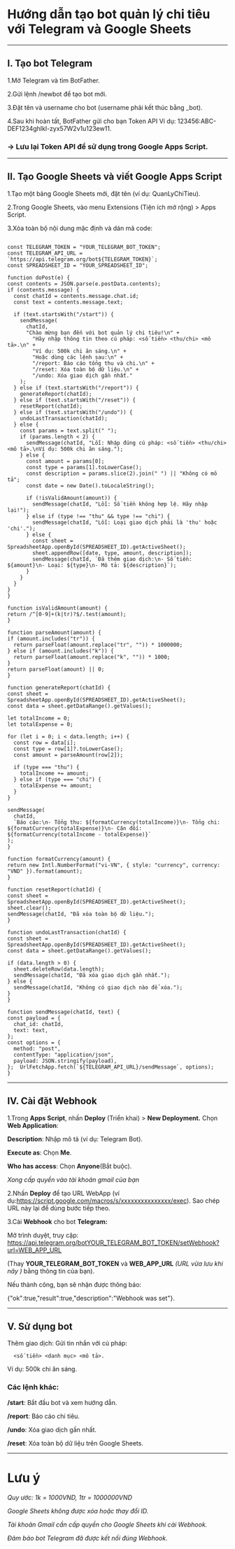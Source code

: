 # Hướng dẫn tạo bot quản lý chi tiêu với Telegram và Google Sheets

---

## I. Tạo bot Telegram
  1.Mở Telegram và tìm BotFather.
 
  2.Gửi lệnh /newbot để tạo bot mới.
 
  3.Đặt tên và username cho bot (username phải kết thúc bằng _bot).
 
  4.Sau khi hoàn tất, BotFather gửi cho bạn Token API 
  Ví dụ: 123456:ABC-DEF1234ghIkl-zyx57W2v1u123ew11.
 
###  → Lưu lại Token API để sử dụng trong Google Apps Script.

---

## II. Tạo Google Sheets và viết Google Apps Script

  1.Tạo một bảng Google Sheets mới, đặt tên (ví dụ: QuanLyChiTieu). 
 
  2.Trong Google Sheets, vào menu Extensions (Tiện ích mở rộng) > Apps Script.
 
  3.Xóa toàn bộ nội dung mặc định và dán mã code:

  
  ```
  
  const TELEGRAM_TOKEN = "YOUR_TELEGRAM_BOT_TOKEN";
const TELEGRAM_API_URL = `https://api.telegram.org/bot${TELEGRAM_TOKEN}`;
const SPREADSHEET_ID = "YOUR_SPREADSHEET_ID";

function doPost(e) {
  const contents = JSON.parse(e.postData.contents);
  if (contents.message) {
    const chatId = contents.message.chat.id;
    const text = contents.message.text;

    if (text.startsWith("/start")) {
      sendMessage(
        chatId,
        "Chào mừng bạn đến với bot quản lý chi tiêu!\n" +
          "Hãy nhập thông tin theo cú pháp: <số tiền> <thu/chi> <mô tả>.\n" +
          "Ví dụ: 500k chi ăn sáng.\n" +
          "Hoặc dùng các lệnh sau:\n" +
          "/report: Báo cáo tổng thu và chi.\n" +
          "/reset: Xóa toàn bộ dữ liệu.\n" +
          "/undo: Xóa giao dịch gần nhất."
      );
    } else if (text.startsWith("/report")) {
      generateReport(chatId);
    } else if (text.startsWith("/reset")) {
      resetReport(chatId);
    } else if (text.startsWith("/undo")) {
      undoLastTransaction(chatId);
    } else {
      const params = text.split(" ");
      if (params.length < 2) {
        sendMessage(chatId, "Lỗi: Nhập đúng cú pháp: <số tiền> <thu/chi> <mô tả>.\nVí dụ: 500k chi ăn sáng.");
      } else {
        const amount = params[0];
        const type = params[1].toLowerCase();
        const description = params.slice(2).join(" ") || "Không có mô tả";
        const date = new Date().toLocaleString();

        if (!isValidAmount(amount)) {
          sendMessage(chatId, "Lỗi: Số tiền không hợp lệ. Hãy nhập lại!");
        } else if (type !== "thu" && type !== "chi") {
          sendMessage(chatId, "Lỗi: Loại giao dịch phải là 'thu' hoặc 'chi'.");
        } else {
          const sheet = SpreadsheetApp.openById(SPREADSHEET_ID).getActiveSheet();
          sheet.appendRow([date, type, amount, description]);
          sendMessage(chatId, `Đã thêm giao dịch:\n- Số tiền: ${amount}\n- Loại: ${type}\n- Mô tả: ${description}`);
        }
      }
    }
  }
}

function isValidAmount(amount) {
  return /^[0-9]+(k|tr)?$/.test(amount);
}

function parseAmount(amount) {
  if (amount.includes("tr")) {
    return parseFloat(amount.replace("tr", "")) * 1000000;
  } else if (amount.includes("k")) {
    return parseFloat(amount.replace("k", "")) * 1000;
  }
  return parseFloat(amount) || 0;
}

function generateReport(chatId) {
  const sheet = SpreadsheetApp.openById(SPREADSHEET_ID).getActiveSheet();
  const data = sheet.getDataRange().getValues();

  let totalIncome = 0;
  let totalExpense = 0;

  for (let i = 0; i < data.length; i++) {
    const row = data[i];
    const type = row[1]?.toLowerCase();
    const amount = parseAmount(row[2]);

    if (type === "thu") {
      totalIncome += amount;
    } else if (type === "chi") {
      totalExpense += amount;
    }
  }

  sendMessage(
    chatId,
    `Báo cáo:\n- Tổng thu: ${formatCurrency(totalIncome)}\n- Tổng chi: ${formatCurrency(totalExpense)}\n- Cân đối: ${formatCurrency(totalIncome - totalExpense)}`
  );
}

function formatCurrency(amount) {
  return new Intl.NumberFormat("vi-VN", { style: "currency", currency: "VND" }).format(amount);
}

function resetReport(chatId) {
  const sheet = SpreadsheetApp.openById(SPREADSHEET_ID).getActiveSheet();
  sheet.clear();
  sendMessage(chatId, "Đã xóa toàn bộ dữ liệu.");
}

function undoLastTransaction(chatId) {
  const sheet = SpreadsheetApp.openById(SPREADSHEET_ID).getActiveSheet();
  const data = sheet.getDataRange().getValues();

  if (data.length > 0) {
    sheet.deleteRow(data.length);
    sendMessage(chatId, "Đã xóa giao dịch gần nhất.");
  } else {
    sendMessage(chatId, "Không có giao dịch nào để xóa.");
  }
}

function sendMessage(chatId, text) {
  const payload = {
    chat_id: chatId,
    text: text,
  };
  const options = {
    method: "post",
    contentType: "application/json",
    payload: JSON.stringify(payload),
  };  UrlFetchApp.fetch(`${TELEGRAM_API_URL}/sendMessage`, options);
}
```

---

## IV. Cài đặt Webhook

1.Trong **Apps Script**, nhấn **Deploy** (Triển khai) > **New Deployment.**
Chọn **Web Application**:

**Description**: Nhập mô tả (ví dụ: Telegram Bot).
 
**Execute as**: Chọn **Me**. 
 
**Who has access**: Chọn **Anyone**(Bắt buộc).

*Xong cấp quyền vào tài khoản gmail của bạn*

2.Nhấn **Deploy** để tạo URL WebApp (ví dụ:https://script.google.com/macros/s/xxxxxxxxxxxxxxx/exec). Sao chép URL này lại để dùng bước tiếp theo.

 
3.Cài **Webhook** cho bot **Telegram:**
  
Mở trình duyệt, truy cập:
                https://api.telegram.org/botYOUR_TELEGRAM_BOT_TOKEN/setWebhook?url=WEB_APP_URL

(Thay **YOUR_TELEGRAM_BOT_TOKEN** và **WEB_APP_URL** *(URL vừa lưu khi nãy )* bằng thông tin của bạn).

  Nếu thành công, bạn sẽ nhận được thông báo:
 
{"ok":true,"result":true,"description":"Webhook was set"}.

---

## V. Sử dụng bot
Thêm giao dịch: Gửi tin nhắn với cú pháp: 

      <số tiền> <danh mục> <mô tả>.
 
Ví dụ:
        500k chi ăn sáng.
  ### Các lệnh khác:
  
**/start**: Bắt đầu bot và xem hướng dẫn.
 
**/report**: Báo cáo chi tiêu.
 
**/undo**: Xóa giao dịch gần nhất.
 
**/reset**: Xóa toàn bộ dữ liệu trên Google Sheets.

***

# Lưu ý

*Quy ước: 1k = 1000VND, 1tr = 1000000VND*

*Google Sheets không được xóa hoặc thay đổi ID.*
 
*Tài khoản Gmail cần cấp quyền cho Google Sheets khi cài Webhook.*
 
*Đảm bảo bot Telegram đã được kết nối đúng Webhook.*

